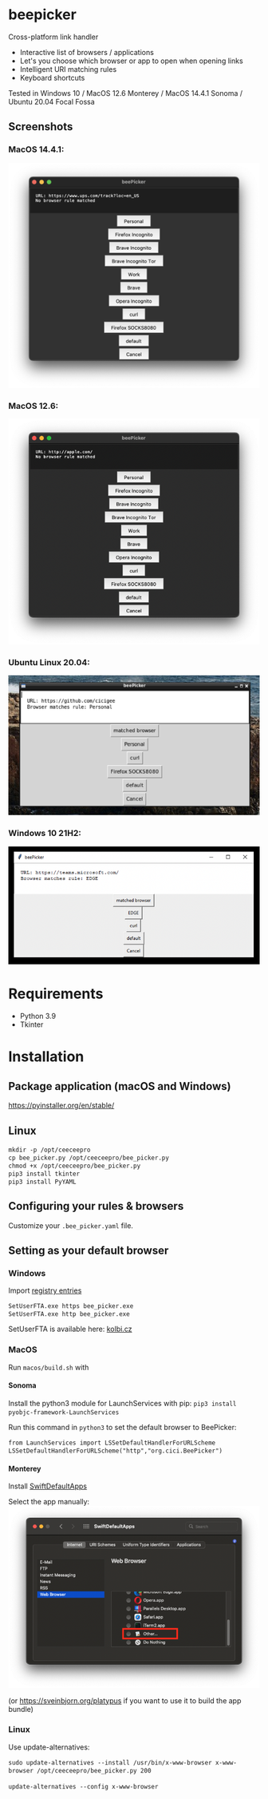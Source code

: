 # beepicker
Cross-platform link handler

- Interactive list of browsers / applications
- Let's you choose which browser or app to open when opening links
- Intelligent URI matching rules
- Keyboard shortcuts

Tested in Windows 10 / MacOS 12.6 Monterey / MacOS 14.4.1 Sonoma / Ubuntu 20.04 Focal Fossa

## Screenshots

### MacOS 14.4.1:

![image](screenshot_macos14.png)

### MacOS 12.6:

![image](screenshot_macos12.png)

### Ubuntu Linux 20.04:

![image](screenshot_linux.png)

### Windows 10 21H2:

![image](screenshot_windows.png)


# Requirements
- Python 3.9
- Tkinter

# Installation

## Package application (macOS and Windows)

https://pyinstaller.org/en/stable/

## Linux
```
mkdir -p /opt/ceeceepro
cp bee_picker.py /opt/ceeceepro/bee_picker.py
chmod +x /opt/ceeceepro/bee_picker.py
pip3 install tkinter
pip3 install PyYAML
```

## Configuring your rules & browsers

Customize your `.bee_picker.yaml` file.

## Setting as your default browser

### Windows
Import [registry entries](/windows/app_registration.reg)

```
SetUserFTA.exe https bee_picker.exe
SetUserFTA.exe http bee_picker.exe
```

SetUserFTA is available here: [kolbi.cz](https://kolbi.cz/blog/2017/10/25/setuserfta-userchoice-hash-defeated-set-file-type-associations-per-user/)

### MacOS

Run `macos/build.sh` with

#### Sonoma

Install the python3 module for LaunchServices with pip:
`pip3 install pyobjc-framework-LaunchServices`

Run this command in `python3` to set the default browser to BeePicker:
```
from LaunchServices import LSSetDefaultHandlerForURLScheme
LSSetDefaultHandlerForURLScheme("http","org.cici.BeePicker")
```

#### Monterey

Install [SwiftDefaultApps](https://github.com/Lord-Kamina/SwiftDefaultApps)

Select the app manually:
![image](screenshot_swiftdefaultapps.png)

(or https://sveinbjorn.org/platypus if you want to use it to build the app bundle)

### Linux
Use update-alternatives:

```
sudo update-alternatives --install /usr/bin/x-www-browser x-www-browser /opt/ceeceepro/bee_picker.py 200

update-alternatives --config x-www-browser
```
